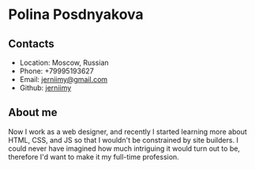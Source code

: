 # Polina Posdnyakova
## Contacts
- Location: Moscow, Russian
- Phone: +79995193627
- Email: jerniimy@gmail.com
- Github: [jerniimy](https://github.com/jerniimy)
## About me
Now I work as a web designer, and recently I started learning more about HTML, CSS, and JS so that I wouldn't be constrained by site builders. I could never have imagined how much intriguing it would turn out to be, therefore I'd want to make it my full-time profession.

